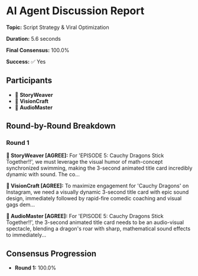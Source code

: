 # AI Agent Discussion Report

**Topic:** Script Strategy & Viral Optimization

**Duration:** 5.6 seconds

**Final Consensus:** 100.0%

**Success:** ✅ Yes

## Participants

- 📝 **StoryWeaver**
- 🎨 **VisionCraft**
- 🎵 **AudioMaster**

## Round-by-Round Breakdown

### Round 1

**📝 StoryWeaver [AGREE]:** For 'EPISODE 5: Cauchy Dragons Stick Together!!', we must leverage the visual humor of math-concept synchronized swimming, making the 3-second animated title card incredibly dynamic with sound. The co...

**🎨 VisionCraft [AGREE]:** To maximize engagement for 'Cauchy Dragons' on Instagram, we need a visually dynamic 3-second title card with epic sound design, immediately followed by rapid-fire comedic coaching and visual gags dem...

**🎵 AudioMaster [AGREE]:** For 'EPISODE 5: Cauchy Dragons Stick Together!!', the 3-second animated title card needs to be an audio-visual spectacle, blending a dragon's roar with sharp, mathematical sound effects to immediately...

## Consensus Progression

- **Round 1:** 100.0%
